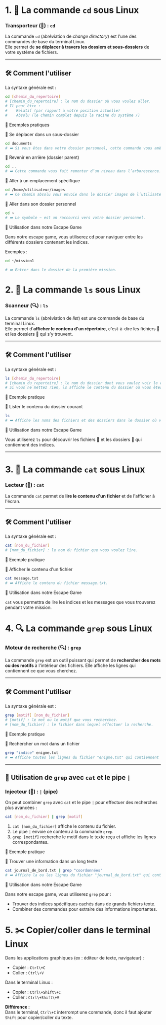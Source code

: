 # 1. 📁 La commande `cd` sous Linux
### Transporteur (🚀) : `cd`
La commande `cd` (abréviation de *change directory*) est l'une des commandes de base du terminal Linux.  
Elle permet de **se déplacer à travers les dossiers et sous-dossiers** de votre système de fichiers.

---

## 🛠️ Comment l'utiliser

La syntaxe générale est :

```bash
cd [chemin_du_repertoire]
# [chemin_du_repertoire] : le nom du dossier où vous voulez aller.
# Il peut être :
#    Relatif (par rapport à votre position actuelle)
#    Absolu (le chemin complet depuis la racine du système /)
````


📌 Exemples pratiques

🔹 Se déplacer dans un sous-dossier
```bash
cd documents
# ➡️ Si vous êtes dans votre dossier personnel, cette commande vous amènera dans le dossier documents.
````


🔹 Revenir en arrière (dossier parent)
```bash
cd ..
# ➡️ Cette commande vous fait remonter d’un niveau dans l’arborescence.
````

🔹 Aller à un emplacement spécifique
```bash
cd /home/utilisateur/images
# ➡️ Ce chemin absolu vous envoie dans le dossier images de l’utilisateur utilisateur.
````

🔹 Aller dans son dossier personnel
```bash
cd ~
# ➡️ Le symbole ~ est un raccourci vers votre dossier personnel.
````

🧩 Utilisation dans notre Escape Game

Dans notre escape game, vous utiliserez cd pour naviguer entre les différents dossiers contenant les indices.

Exemples :
```bash
cd ~/mission1

# ➡️ Entrer dans le dossier de la première mission.
````

# 2. 📂 La commande `ls` sous Linux
### Scanneur (🔍) : `ls`
La commande `ls` (abréviation de *list*) est une commande de base du terminal Linux.  
Elle permet d'**afficher le contenu d'un répertoire**, c'est-à-dire les fichiers 📄 et les dossiers 📁 qui s'y trouvent.

---

## 🛠️ Comment l'utiliser

La syntaxe générale est :

```bash
ls [chemin_du_repertoire]
# [chemin_du_repertoire] : le nom du dossier dont vous voulez voir le contenu.
# Si vous ne mettez rien, ls affiche le contenu du dossier où vous êtes actuellement.
```

📌 Exemple pratique

🔹 Lister le contenu du dossier courant

```bash
ls
# ➡️ Affiche les noms des fichiers et des dossiers dans le dossier où vous êtes.
```

🧩 Utilisation dans notre Escape Game

Vous utiliserez `ls` pour découvrir les fichiers 📄 et les dossiers 📁 qui contiennent des indices.

---

# 3. 📖 La commande `cat` sous Linux
### Lecteur (📖) : `cat`
La commande `cat` permet de **lire le contenu d'un fichier** et de l'afficher à l'écran.

---

## 🛠️ Comment l'utiliser

La syntaxe générale est :

```bash
cat [nom_du_fichier]
# [nom_du_fichier] : le nom du fichier que vous voulez lire.
```

📌 Exemple pratique

🔹 Afficher le contenu d'un fichier

```bash
cat message.txt
# ➡️ Affiche le contenu du fichier message.txt.
```

🧩 Utilisation dans notre Escape Game

`cat` vous permettra de lire les indices et les messages que vous trouverez pendant votre mission.

# 4. 🔍 La commande `grep` sous Linux
### Moteur de recherche (🔍) : `grep`
La commande `grep` est un outil puissant qui permet de **rechercher des mots ou des motifs** à l'intérieur des fichiers. Elle affiche les lignes qui contiennent ce que vous cherchez.

---

## 🛠️ Comment l'utiliser

La syntaxe générale est :

```bash
grep [motif] [nom_du_fichier]
# [motif] : le mot ou le motif que vous recherchez.
# [nom_du_fichier] : le fichier dans lequel effectuer la recherche.
```

📌 Exemple pratique

🔹 Rechercher un mot dans un fichier

```bash
grep "indice" enigme.txt
# ➡️ Affiche toutes les lignes du fichier "enigme.txt" qui contiennent le mot "indice".
```

---

## 🔗 Utilisation de `grep` avec `cat` et le pipe `|`
### Injecteur (🔗) : `|` (pipe)
On peut combiner `grep` avec `cat` et le pipe `|` pour effectuer des recherches plus avancées :

```bash
cat [nom_du_fichier] | grep [motif]
```

1.  `cat [nom_du_fichier]` affiche le contenu du fichier.
2.  Le pipe `|` envoie ce contenu à la commande `grep`.
3.  `grep [motif]` recherche le motif dans le texte reçu et affiche les lignes correspondantes.

📌 Exemple pratique

🔹 Trouver une information dans un long texte

```bash
cat journal_de_bord.txt | grep "coordonnées"
# ➡️ Affiche la ou les lignes du fichier "journal_de_bord.txt" qui contiennent le mot "coordonnées".
```

🧩 Utilisation dans notre Escape Game

Dans notre escape game, vous utiliserez `grep` pour :

* Trouver des indices spécifiques cachés dans de grands fichiers texte.
* Combiner des commandes pour extraire des informations importantes.


# 5. ✂️ Copier/coller dans le terminal Linux

Dans les applications graphiques (ex : éditeur de texte, navigateur) :
- Copier : `Ctrl\+C`
- Coller : `Ctrl\+V`

Dans le terminal Linux :
- Copier : `Ctrl\+Shift\+C`
- Coller : `Ctrl\+Shift\+V`

**Différence :**  
Dans le terminal, `Ctrl\+C` interrompt une commande, donc il faut ajouter `Shift` pour copier/coller du texte.

